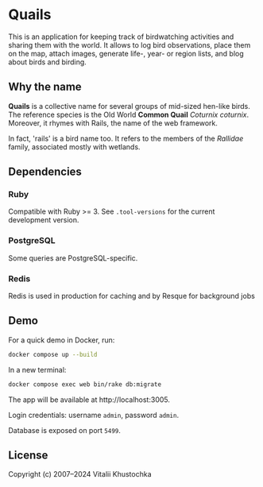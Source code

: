 # Quails

This is an application for keeping track of birdwatching activities and sharing them with the world. It allows to
log bird observations, place them on the map, attach images, generate life-, year- or region lists,
and blog about birds and birding.

## Why the name

**Quails** is a collective name for several groups of mid-sized hen-like birds. The reference species is the Old World
**Common Quail** _Coturnix coturnix_. Moreover, it rhymes with Rails, the name of the web framework. 

In fact, 'rails' is a bird name too. It refers to the members of the 
_Rallidae_ family, associated mostly with wetlands.

## Dependencies

### Ruby 
Compatible with Ruby >= 3. See `.tool-versions` for the current development version.

### PostgreSQL 
Some queries are PostgreSQL-specific.

### Redis
Redis is used in production for caching and by Resque for background jobs

## Demo

For a quick demo in Docker, run:

```bash
docker compose up --build
```

In a new terminal:

```bash
docker compose exec web bin/rake db:migrate
```

The app will be available at http://localhost:3005. 

Login credentials: username `admin`, password `admin`.

Database is exposed on port `5499`.

## License

Copyright (c) 2007–2024 Vitalii Khustochka
